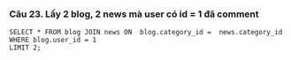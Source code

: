 ### Câu 23. Lấy 2 blog, 2 news mà user có id = 1 đã comment
```
SELECT * FROM blog JOIN news ON  blog.category_id =  news.category_id
WHERE blog.user_id = 1
LIMIT 2;
```
